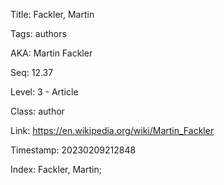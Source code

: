 Title:  Fackler, Martin

Tags:   authors

AKA:    Martin Fackler

Seq:    12.37

Level:  3 - Article

Class:  author

Link:   https://en.wikipedia.org/wiki/Martin_Fackler

Timestamp: 20230209212848

Index:  Fackler, Martin; 
